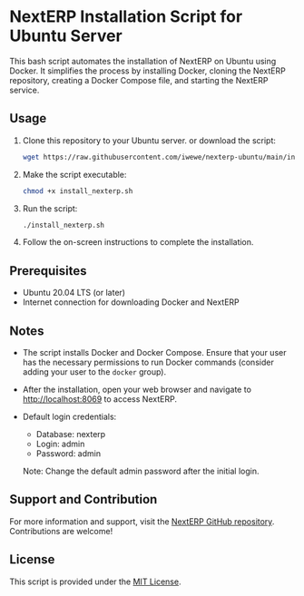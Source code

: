 # NextERP Installation Script for Ubuntu Server

This bash script automates the installation of NextERP on Ubuntu using Docker. It simplifies the process by installing Docker, cloning the NextERP repository, creating a Docker Compose file, and starting the NextERP service.

## Usage

1. Clone this repository to your Ubuntu server.  or download the script:

    ```bash
    wget https://raw.githubusercontent.com/iwewe/nexterp-ubuntu/main/install_nexterp.sh
    ```

2. Make the script executable:

    ```bash
    chmod +x install_nexterp.sh
    ```

3. Run the script:

    ```bash
    ./install_nexterp.sh
    ```

4. Follow the on-screen instructions to complete the installation.

## Prerequisites

- Ubuntu 20.04 LTS (or later)
- Internet connection for downloading Docker and NextERP

## Notes

- The script installs Docker and Docker Compose. Ensure that your user has the necessary permissions to run Docker commands (consider adding your user to the `docker` group).

- After the installation, open your web browser and navigate to [http://localhost:8069](http://localhost:8069) to access NextERP.

- Default login credentials:
  - Database: nexterp
  - Login: admin
  - Password: admin

  Note: Change the default admin password after the initial login.

## Support and Contribution

For more information and support, visit the [NextERP GitHub repository](https://github.com/nexterp/nexterp). Contributions are welcome!

## License

This script is provided under the [MIT License](LICENSE).
